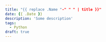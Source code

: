 ```yaml
---
title: "{{ replace .Name "-" " " | title }}"
date: {{ .Date }}
description: 'Some description'
tags:
  - Python
draft: true
---
```

